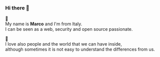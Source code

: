 ### Hi there 👋

🌱<br>
My name is **Marco** and I'm from Italy.<br>
I can be seen as a web, security and open source passionate.

:heart_decoration: <br>
I love also people and the world that we can have inside, <br>although sometimes it is not easy to understand the differences from us. 

<!--
**PeopleInside/peopleinside** is a ✨ _special_ ✨ repository because its `README.md` (this file) appears on your GitHub profile.

Here are some ideas to get you started:

- 🔭 I’m currently working on ...
- 🌱 I’m currently learning ...
- 👯 I’m looking to collaborate on ...
- 🤔 I’m looking for help with ...
- 💬 Ask me about ...
- 📫 How to reach me: ...
- 😄 Pronouns: ...
- ⚡ Fun fact: ...
-->
